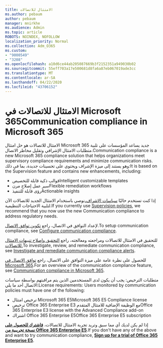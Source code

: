 ```yaml
---
title: الامتثال للاتصالات
ms.author: pebaum
author: pebaum
manager: mnirkhe
ms.audience: Admin
ms.topic: article
ROBOTS: NOINDEX, NOFOLLOW
localization_priority: Normal
ms.collection: Adm_O365
ms.custom:
- "9000549"
- "3208"
ms.openlocfilehash: a10d6ce44ab205087669b3f2152351a949030b02
ms.sourcegitcommit: 55eff703a17e500681d8fa6a87eb067019ade3cc
ms.translationtype: MT
ms.contentlocale: ar-SA
ms.lasthandoff: 04/22/2020
ms.locfileid: "43706152"
---
```

# <a name="communication-compliance-in-microsoft-365"></a><span data-ttu-id="939c5-102">الامتثال للاتصالات في Microsoft 365</span><span class="sxs-lookup"><span data-stu-id="939c5-102">Communication compliance in Microsoft 365</span></span>

<span data-ttu-id="939c5-103">الامتثال للاتصالات هو حل امتثال Microsoft 365 جديد يساعد المؤسسات على تلبية متطلبات الامتثال الإشرافي وتقليل مخاطر الاتصال.</span><span class="sxs-lookup"><span data-stu-id="939c5-103">Communication compliance is a new Microsoft 365 compliance solution that helps organizations meet supervisory compliance requirements and minimize communication risks.</span></span> <span data-ttu-id="939c5-104">وهو يستند إلى ميزة الإشراف ويحتوي على تحسينات جديدة، بما في ذلك:</span><span class="sxs-lookup"><span data-stu-id="939c5-104">It is based on the Supervision feature and contains new enhancements, including:</span></span>

- <span data-ttu-id="939c5-105">قوالب ذكية قابلة للتخصيص</span><span class="sxs-lookup"><span data-stu-id="939c5-105">Intelligent customizable templates</span></span>
- <span data-ttu-id="939c5-106">سير عمل إصلاح مرن</span><span class="sxs-lookup"><span data-stu-id="939c5-106">Flexible remediation workflows</span></span>
- <span data-ttu-id="939c5-107">رؤى قابلة للتنفيذ</span><span class="sxs-lookup"><span data-stu-id="939c5-107">Actionable insights</span></span>

<span data-ttu-id="939c5-108">إذا كنت تستخدم حاليًا [سياسات الإشراف،](https://docs.microsoft.com/microsoft-365/compliance/supervision-policies)نوصي باستخدام الامتثال الجديد للاتصالات الآن لتلبية الاحتياجات التنظيمية.</span><span class="sxs-lookup"><span data-stu-id="939c5-108">If you currently use [Supervision policies](https://docs.microsoft.com/microsoft-365/compliance/supervision-policies), we recommend that you now use the new Communication compliance to address regulatory needs.</span></span>

<span data-ttu-id="939c5-109">لإعداد التوافق في الاتصال، راجع [تكوين توافق الاتصال](https://docs.microsoft.com/microsoft-365/compliance/communication-compliance-configure).</span><span class="sxs-lookup"><span data-stu-id="939c5-109">To setup communication compliance, see [Configure communication compliance](https://docs.microsoft.com/microsoft-365/compliance/communication-compliance-configure).</span></span>

<span data-ttu-id="939c5-110">للتحقيق في الامتثال للاتصالات ومراجعته ومعالجته، راجع [التحقيق وإصلاح تنبيهات الامتثال للاتصالات.](https://docs.microsoft.com/microsoft-365/compliance/communication-compliance-investigate-remediate)</span><span class="sxs-lookup"><span data-stu-id="939c5-110">To investigate, review, and remediate communication compliance, see [Investigate and remediate communication compliance alerts](https://docs.microsoft.com/microsoft-365/compliance/communication-compliance-investigate-remediate).</span></span>

<span data-ttu-id="939c5-111">للحصول على نظرة عامة على ميزة التوافق على الاتصال، راجع [توافق الاتصال في Microsoft 365](https://docs.microsoft.com/microsoft-365/compliance/communication-compliance).</span><span class="sxs-lookup"><span data-stu-id="939c5-111">For an overview of the communication compliance feature, see [Communication compliance in Microsoft 365](https://docs.microsoft.com/microsoft-365/compliance/communication-compliance).</span></span>

<span data-ttu-id="939c5-112">متطلبات الترخيص: يجب أن يكون لدى المستخدمين الذين يتم مراقبتهم بواسطة سياسات الاتصال أحد ما يلي:</span><span class="sxs-lookup"><span data-stu-id="939c5-112">License requirements: Users monitored by communication policies must have one of the following:</span></span>

- <span data-ttu-id="939c5-113">ترخيص امتثال Microsoft 365 E5</span><span class="sxs-lookup"><span data-stu-id="939c5-113">Microsoft 365 E5 Compliance license</span></span>
- <span data-ttu-id="939c5-114">ترخيص Office 365 Enterprise E3 مع الوظيفة الإضافية للامتثال المتقدم</span><span class="sxs-lookup"><span data-stu-id="939c5-114">Office 365 Enterprise E3 license with the Advanced Compliance add-on</span></span>
- <span data-ttu-id="939c5-115">اشتراك Office 365 Enterprise E5</span><span class="sxs-lookup"><span data-stu-id="939c5-115">Office 365 Enterprise E5 subscription</span></span>

<span data-ttu-id="939c5-116">إذا لم يكن لديك أي مما سبق وتريد تجربة الامتثال للاتصالات، **[فاشترك للحصول على نسخة تجريبية من Office 365 Enterprise E5](https://go.microsoft.com/fwlink/p/?LinkID=698279)**.</span><span class="sxs-lookup"><span data-stu-id="939c5-116">If you don't have any of the above and want to try communication compliance, **[Sign up for a trial of Office 365 Enterprise E5](https://go.microsoft.com/fwlink/p/?LinkID=698279)**.</span></span>